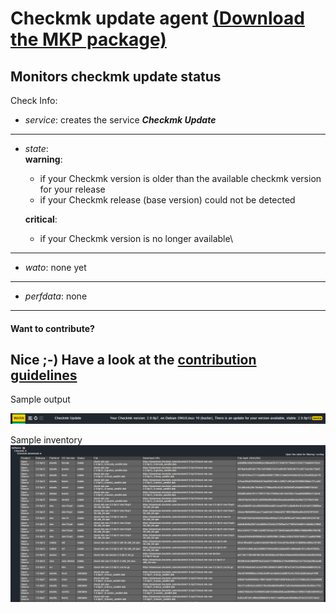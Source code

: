 # Checkmk update agent [(Download the MKP package)](/../../../-/raw/master/agent_checkmk_download.mkp "Download MKP package")

Monitors checkmk update status
---
Check Info:

* *service*: creates the service **_Checkmk Update_**
---
* *state*: \
    **warning**: 
    * if your Checkmk version is older than the available checkmk version for your release
    * if your Checkmk release (base version) could not be detected

    **critical**: 
    * if your Checkmk version is no longer available\
---
* *wato*: none yet
---
* *perfdata*: none
---
#### Want to contribute?
Nice ;-) Have a look at the [contribution guidelines](CONTRIBUTING.md "Contributing")
---
Sample output

![sample output](/doc/sample.png?raw=true "sample output")

Sample inventory
![sample inventory](/doc/sample_inventory.png?raw=true "sample inventory")

